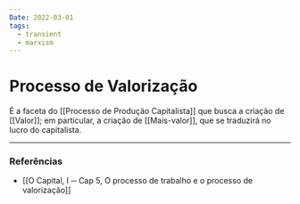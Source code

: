 ```yaml
---
Date: 2022-03-01
tags:
  - transient
  - marxism
---
```

# Processo de Valorização
É a faceta do [[Processo de Produção Capitalista]] que busca a criação de [[Valor]]; em particular, a criação de [[Mais-valor]], que se traduzirá no lucro do capitalista.

---
### Referências
- [[O Capital, I ─ Cap 5, O processo de trabalho e o processo de valorização]]